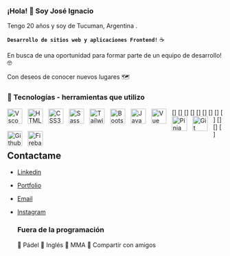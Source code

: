 ### ¡Hola! :wave: Soy José Ignacio
Tengo 20 años y soy de Tucuman, Argentina .

**`Desarrollo de sitios web y aplicaciones Frontend!`** :coffee:

En busca de una oportunidad para formar parte de un equipo de desarrollo! 🤓

Con deseos de conocer nuevos lugares 🗺️

### :briefcase: Tecnologías - herramientas que utilizo
[<img align="left" alt="Vscode" width="35px" src="https://cdn.jsdelivr.net/gh/devicons/devicon/icons/vscode/vscode-original.svg" style="padding-right:10px;" />]
[<img align="left" alt="HTML5" width="35px" src="https://cdn.jsdelivr.net/gh/devicons/devicon/icons/html5/html5-original.svg" style="padding-right:10px;" />]
[<img align="left" alt="CSS3" width="35px" src="https://cdn.jsdelivr.net/gh/devicons/devicon/icons/css3/css3-original.svg" style="padding-right:10px;" />]
[<img align="left" alt="Sass" width="35px" src="https://cdn.jsdelivr.net/gh/devicons/devicon/icons/sass/sass-original.svg" style="padding-right:10px;" />]
[<img align="left" alt="Tailwind" width="35px" src="https://cdn.jsdelivr.net/gh/devicons/devicon/icons/tailwindcss/tailwindcss-original-wordmark.svg" style="padding-right:10px;" />]
[<img align="left" alt="Bootstrap" width="35px" src="https://cdn.jsdelivr.net/gh/devicons/devicon/icons/bootstrap/bootstrap-original.svg" style="padding-right:10px;" />]
[<img align="left" alt="JavaScript" width="35px" src="https://cdn.jsdelivr.net/gh/devicons/devicon/icons/javascript/javascript-original.svg" style="padding-right:10px;" />]
[<img align="left" alt="Vue" width="35px" src="https://cdn.jsdelivr.net/gh/devicons/devicon/icons/vuejs/vuejs-original.svg" style="padding-right:10px;" />]
[<img align="left" alt="Pinia" width="35px" src="https://pinia.vuejs.org/logo.svg" style="padding-right:10px;" />]
[<img align="left" alt="Git" width="35px" src="https://cdn.jsdelivr.net/gh/devicons/devicon/icons/git/git-original.svg" style="padding-right:10px;" />]
[<img align="left" alt="Github" width="35px" src="https://cdn.jsdelivr.net/gh/devicons/devicon/icons/github/github-original.svg" style="padding-right:10px;" />]
[<img align="left" alt="Firebase" width="35px" src="https://cdn.jsdelivr.net/gh/devicons/devicon/icons/firebase/firebase-plain-wordmark.svg" style="padding-right:10px;" />]

## Contactame
* [Linkedin](https://www.linkedin.com/in/jose-ignacio-robledo-puly-008661239/)
* [Portfolio](https://portfolio-puly-v2.netlify.app)
* [Email](pulygarcia09@gmail.com)
* [Instagram](https://www.instagram.com/puly___garcia/)

  ### Fuera de la programación
  🎾 Pádel
  📖 Inglés
  🥊 MMA
  🍕 Compartir con amigos
  
